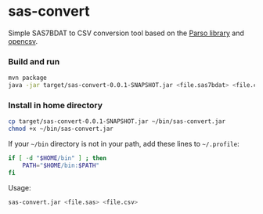# sas-convert
Simple SAS7BDAT to CSV conversion tool based on the [Parso library](http://lifescience.opensource.epam.com/parso.html)
and [opencsv](http://opencsv.sourceforge.net).

### Build and run
```bash
mvn package
java -jar target/sas-convert-0.0.1-SNAPSHOT.jar <file.sas7bdat> <file.csv>
```

### Install in home directory
```bash
cp target/sas-convert-0.0.1-SNAPSHOT.jar ~/bin/sas-convert.jar
chmod +x ~/bin/sas-convert.jar
```
If your `~/bin` directory is not in your path, add these lines to `~/.profile`:
```bash
if [ -d "$HOME/bin" ] ; then
    PATH="$HOME/bin:$PATH"
fi
```
Usage:
```bash
sas-convert.jar <file.sas> <file.csv>
```
